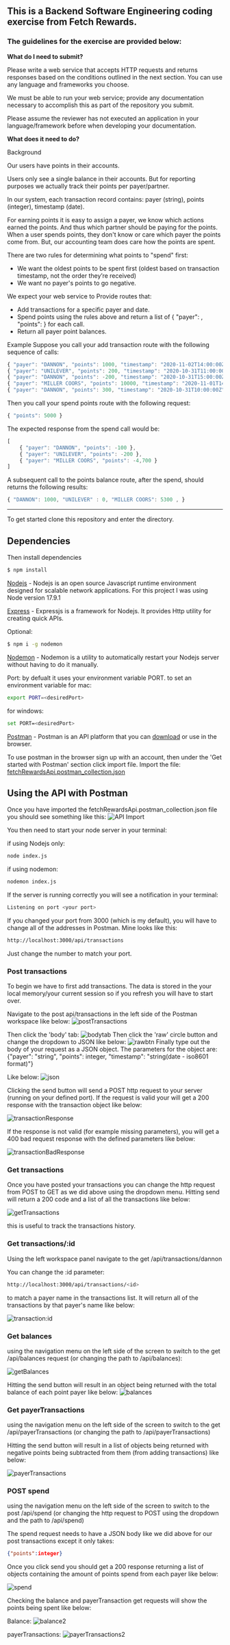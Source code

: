 ## This is a Backend Software Engineering coding exercise from Fetch Rewards.
### The guidelines for the exercise are provided below:

<strong>What do I need to submit? </strong>

Please write a web service that accepts HTTP requests and returns responses based on the conditions outlined in the next section. You can use any language and frameworks you choose. 

We must be able to run your web service; provide any documentation necessary to accomplish this as part of the repository you submit. 

Please assume the reviewer has not executed an application in your language/framework before when developing your documentation. 

<strong>What does it need to do? </strong>

Background 

Our users have points in their accounts. 

Users only see a single balance in their accounts. But for reporting purposes we actually track their points per payer/partner.

In our system, each transaction record contains: payer (string), points (integer), timestamp (date). 

For earning points it is easy to assign a payer, we know which actions earned the points. And thus which partner should be paying for the points. When a user spends points, they don't know or care which payer the points come from. But, our accounting team does care how the points are spent. 

There are two rules for determining what points to "spend" first: 
- We want the oldest points to be spent first (oldest based on transaction timestamp, not the order they’re received) 
- We want no payer's points to go negative. 

We expect your web service to Provide routes that: 
- Add transactions for a specific payer and date. 
- Spend points using the rules above and return a list of { "payer": <string>, "points": <integer> } for each call. 
- Return all payer point balances.

Example 
Suppose you call your add transaction route with the following sequence of calls: 
```javascript
{ "payer": "DANNON", "points": 1000, "timestamp": "2020-11-02T14:00:00Z" }  
{ "payer": "UNILEVER", "points": 200, "timestamp": "2020-10-31T11:00:00Z" }  
{ "payer": "DANNON", "points": -200, "timestamp": "2020-10-31T15:00:00Z" }  
{ "payer": "MILLER COORS", "points": 10000, "timestamp": "2020-11-01T14:00:00Z" } 
{ "payer": "DANNON", "points": 300, "timestamp": "2020-10-31T10:00:00Z" }
```

Then you call your spend points route with the following request: 
```javascript
{ "points": 5000 } 
```
The expected response from the spend call would be:
```javascript
[  
    { "payer": "DANNON", "points": -100 }, 
    { "payer": "UNILEVER", "points": -200 }, 
    { "payer": "MILLER COORS", "points": -4,700 }
]
```
A subsequent call to the points balance route, after the spend, should returns the following results: 
```javascript
{ "DANNON": 1000, "UNILEVER" : 0, "MILLER COORS": 5300 , }
```

***

To get started clone this repository and enter the directory.

## Dependencies
Then install dependencies
```bash
$ npm install
```
[Nodejs](https://nodejs.org/en/) - Nodejs is an open source Javascript runtime environment designed for scalable network applications. For this project I was using Node version 17.9.1

[Express](https://expressjs.com/) - Expressjs is a framework for Nodejs. It provides Http utility for creating quick APIs.

Optional:
```bash
$ npm i -g nodemon
```
[Nodemon](https://nodemon.io/) - Nodemon is a utility to automatically restart your Nodejs server without having to do it manually.

Port:
by defualt it uses your environment variable PORT. to set an environment variable for mac: 
```bash
export PORT=<desiredPort>
```
for windows:
```bash 
set PORT=<desiredPort>
```

[Postman](https://www.postman.com/) - Postman is an API platform that you can [download](https://www.postman.com/downloads/) or use in the browser.

To use postman in the browser sign up with an account, then under the 'Get started with Postman' section click import file. Import the file: [fetchRewardsApi.postman_collection.json](fetchRewardsApi.postman_collection.json)


## Using the API with Postman



Once you have imported the fetchRewardsApi.postman_collection.json file you should see something like this:
![API Import](/screenshots/apiImport.png)

You then need to start your node server in your terminal:

if using Nodejs only:
```bash
node index.js
```

if using nodemon:
```bash
nodemon index.js
```
If the server is running correctly you will see a notification in your terminal:
```bash
Listening on port <your port>
```

If you changed your port from 3000 (which is my default), you will have to change all of the addresses in Postman. Mine looks like this: 
```bash
http://localhost:3000/api/transactions
```
Just change the number to match your port.
### Post transactions

To begin we have to first add transactions. The data is stored in the your local memory/your current session so if you refresh you will have to start over.

Navigate to the post api/transactions in the left side of the Postman workspace like below:
![postTransactions](/screenshots/postTransactions.png)

Then click the 'body' tab:
![bodytab](/screenshots/bodytab.png)
Then click the 'raw' circle button and change the dropdown to JSON like below:
![rawbtn](/screenshots/raw.png)
Finally type out the body of your request as a JSON object. The parameters for the object are:
{"payer": "string", "points": integer, "timestamp": "string(date - iso8601 format)"}

Like below:
![json](/screenshots/jsonFormat.png)

Clicking the send button will send a POST http request to your server (running on your defined port). If the request is valid your will get a 200 response with the transaction object like below:

![transactionResponse](/screenshots/response.png)

If the response is not valid (for example missing parameters), you will get a 400 bad request response with the defined parameters like below:

![transactionBadResponse](/screenshots/badresponse.png)

### Get transactions

Once you have posted your transactions you can change the http request from POST to GET as we did above using the dropdown menu. Hitting send will return a 200 code and a list of all the transactions like below:

![getTransactions](/screenshots/getTransactions.png)

this is useful to track the transactions history.

### Get transactions/:id

Using the left workspace panel navigate to the get /api/transactions/dannon

You can change the :id parameter:
```bash
http://localhost:3000/api/transactions/<id>
```
to match a payer name in the transactions list. It will return all of the transactions by that payer's name like below:

![transaction:id](/screenshots/transactionid.png)

### Get balances

using the navigation menu on the left side of the screen to switch to the get /api/balances request (or changing the path to /api/balances):

![getBalances](/screenshots/getBalances.png)

Hitting the send button will result in an object being returned with the total balance of each point payer like below:
![balances](/screenshots/balanceRequest1.png)

### Get payerTransactions

using the navigation menu on the left side of the screen to switch to the get /api/payerTransactions (or changing the path to /api/payerTransactions)

Hitting the send button will result in a list of objects being returned with negative points being subtracted from them (from adding transactions) like below:

![payerTransactions](/screenshots/payerTransactions.png)

### POST spend

using the navigation menu on the left side of the screen to switch to the post /api/spend (or changing the http request to POST using the dropdown and the path to /api/spend)

The spend request needs to have a JSON body like we did above for our post transactions except it only takes:

```json
{"points":integer}
```

Once you click send you should get a 200 response returning a list of objects containing the amount of points spend from each payer like below:

![spend](/screenshots/spend.png)

Checking the balance and payerTransaction get requests will show the points being spent like below:

Balance:
![balance2](/screenshots/balanceRequest2.png)

payerTransactions:
![payerTransactions2](/screenshots/payerTransactions2.png)



